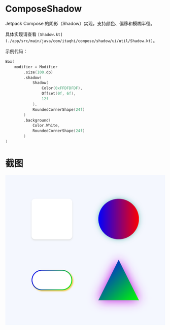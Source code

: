 # ComposeShadow
Jetpack Compose 的阴影（Shadow）实现，支持颜色、偏移和模糊半径。

具体实现请查看 `[Shadow.kt](./app/src/main/java/com/itaqhi/compose/shadow/ui/util/Shadow.kt)`。

示例代码：
```kotlin
Box(
    modifier = Modifier
        .size(100.dp)
        .shadow(
            Shadow(
                Color(0xFFDFDFDF),
                Offset(0f, 6f),
                12f
            ),
            RoundedCornerShape(24f)
        )
        .background(
            Color.White,
            RoundedCornerShape(24f)
        )
)
```

# 截图

![Screenshot](./screenshot/screenshot.png "Screenshot.png")  
